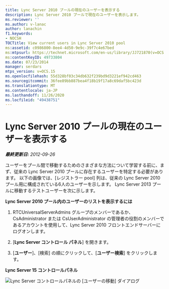 ```yaml
---
title: Lync Server 2010 プールの現在のユーザーを表示する
description: Lync Server 2010 プールで現在のユーザーを表示します。
ms.reviewer: ''
ms.author: v-lanac
author: lanachin
f1.keywords:
- NOCSH
TOCTitle: View current users in Lync Server 2010 pool
ms:assetid: c0986800-8ee4-4d50-9e9c-39f7c4e67bed
ms:mtpsurl: https://technet.microsoft.com/en-us/library/JJ721870(v=OCS.15)
ms:contentKeyID: 49733804
ms.date: 07/23/2014
manager: serdars
mtps_version: v=OCS.15
ms.openlocfilehash: 55d328bf03c34db632f239bd9d3221ef942cd463
ms.sourcegitcommit: 36fee89bb887bea4f18b19f17a8c69daf5bc423d
ms.translationtype: MT
ms.contentlocale: ja-JP
ms.lasthandoff: 11/26/2020
ms.locfileid: "49438751"
---
```

# <a name="view-current-users-in-lync-server-2010-pool"></a>Lync Server 2010 プールの現在のユーザーを表示する

<div data-xmlns="http://www.w3.org/1999/xhtml">

<div class="topic" data-xmlns="http://www.w3.org/1999/xhtml" data-msxsl="urn:schemas-microsoft-com:xslt" data-cs="https://msdn.microsoft.com/">

<div data-asp="https://msdn2.microsoft.com/asp">



</div>

<div id="mainSection">

<div id="mainBody">

<span> </span>

_**最終更新日:** 2012-09-26_

ユーザーをプール間で移動するためのさまざまな方法について学習する前に、まず、従来の Lync Server 2010 プールに存在するユーザーを特定する必要があります。 以下の画像では、[レジストラー pool] 列は、従来の Lync Server 2010 プール用に構成されている6人のユーザーを示します。 Lync Server 2013 プールに移動するテストユーザーを次に示します。

**Lync Server 2010 プール内のユーザーのリストを表示するには**

1.  RTCUniversalServerAdmins グループのメンバーであるか、CsAdministrator または CsUserAdministrator の管理者の役割のメンバーであるアカウントを使用して、Lync Server 2010 フロントエンドサーバーにログオンします。

2.  [**Lync Server コントロール パネル**] を開きます。

3.  [**ユーザー**]、[検索] の順にクリックして、[**ユーザー検索**] をクリックします。

**Lync Server 15 コントロールパネル**

![Lync Server コントロールパネルの [ユーザーの移動] ダイアログ](images/JJ721870.a2bce284-0392-4db3-9bb2-9f12699738e7(OCS.15).jpg "Lync Server コントロールパネルの [ユーザーの移動] ダイアログ")

</div>

<span> </span>

</div>

</div>

</div>

